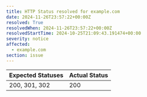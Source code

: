 ```yaml
---
title: HTTP Status resolved for example.com
date: 2024-11-26T23:57:22+00:00Z
resolved: True
resolvedWhen: 2024-11-26T23:57:22+00:00Z
resolvedStartTime: 2024-10-25T21:09:43.191474+00:00
severity: notice
affected:
  - example.com
section: issue
---
```


| Expected Statuses | Actual Status  |
|-------------------|----------------|
| 200, 301, 302 | 200 |
